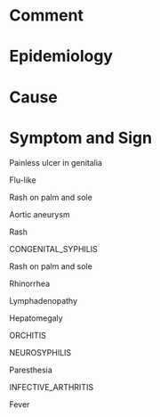 # Comment

# Epidemiology

# Cause

# Symptom and Sign

Painless ulcer in genitalia

Flu-like

Rash on palm and sole

Aortic aneurysm

Rash

CONGENITAL_SYPHILIS

Rash on palm and sole

Rhinorrhea

Lymphadenopathy

Hepatomegaly

ORCHITIS

NEUROSYPHILIS

Paresthesia

INFECTIVE_ARTHRITIS

Fever

